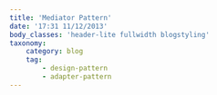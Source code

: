 ```yaml
---
title: 'Mediator Pattern'
date: '17:31 11/12/2013'
body_classes: 'header-lite fullwidth blogstyling'
taxonomy:
    category: blog
    tag:
        - design-pattern
        - adapter-pattern
---
```


